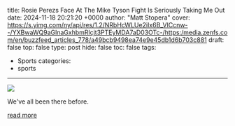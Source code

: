title: Rosie Perezs Face At The Mike Tyson Fight Is Seriously Taking Me Out
date: 2024-11-18 20:21:20 +0000
author: "Matt Stopera"
cover: https://s.yimg.com/ny/api/res/1.2/NRbHcWLUe2iIx6B_VlCcnw--/YXBwaWQ9aGlnaGxhbmRlcjt3PTEyMDA7aD03OTc-/https:/media.zenfs.com/en/buzzfeed_articles_778/a49bcb9498ea74e9e45db1d6b703c881
draft: false
top: false
type: post
hide: false
toc: false
tags:
  - Sports
categories:
  - sports
---

![](https://s.yimg.com/ny/api/res/1.2/NRbHcWLUe2iIx6B_VlCcnw--/YXBwaWQ9aGlnaGxhbmRlcjt3PTEyMDA7aD03OTc-/https:/media.zenfs.com/en/buzzfeed_articles_778/a49bcb9498ea74e9e45db1d6b703c881)

We've all been there before.

[read more](https://www.buzzfeed.com/mjs538/rosie-perez-mike-tyson-fight-meme)
